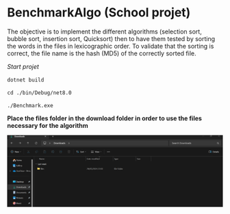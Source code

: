 # BenchmarkAlgo (School projet)

The objective is to implement the different algorithms (selection sort, bubble sort, insertion sort, Quicksort) then to have them tested by sorting the words in the files in lexicographic order. To validate that the sorting is correct, the file name is the hash (MD5) of the correctly sorted file.

*Start projet*

```
dotnet build
```

```
cd ./bin/Debug/net8.0
```

```
./Benchmark.exe
```

**Place the files folder in the download folder in order to use the files necessary for the algorithm**

![Alt Text](./download_files.png "Place the files folder in the download folder in order to use the files necessary for the algorithm")